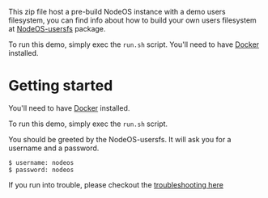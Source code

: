 This zip file host a pre-build NodeOS instance with a demo users filesystem, you
can find info about how to build your own users filesystem at
[NodeOS-usersfs](node_modules/nodeos-usersfs/README.md) package.

To run this demo, simply exec the ```run.sh``` script. You'll need to have
[Docker](https://www.docker.com) installed.

# Getting started
You'll need to have [Docker](https://www.docker.com) installed.

To run this demo, simply exec the ```run.sh``` script.

You should be greeted by the NodeOS-usersfs.
It will ask you for a username and a password.
```
$ username: nodeos
$ password: nodeos
```
If you run into trouble, please checkout the [troubleshooting here](https://github.com/NodeOS/NodeOS/wiki/Troubleshooting)

